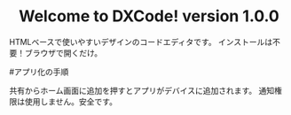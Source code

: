 # <h1 align="center"> Welcome to DXCode! version 1.0.0</h1>


HTMLベースで使いやすいデザインのコードエディタです。
インストールは不要！ブラウザで開くだけ。

#アプリ化の手順

共有からホーム画面に追加を押すとアプリがデバイスに追加されます。
通知権限は使用しません。安全です。
